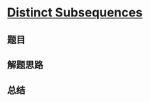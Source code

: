 # [Distinct Subsequences](https://leetcode.com/problems/distinct-subsequences/)

## 题目


## 解题思路


## 总结


